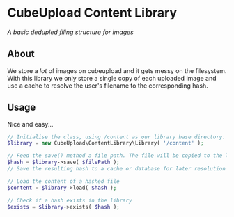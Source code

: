 # CubeUpload Content Library
*A basic dedupled filing structure for images*

## About
We store a *lot* of images on cubeupload and it gets messy on the filesystem. With this library we only store a single copy of each uploaded image and use a cache to resolve the user's filename to the corresponding hash.

## Usage
Nice and easy...

```php
// Initialise the class, using /content as our library base directory.
$library = new CubeUpload\ContentLibrary\Library( '/content' );

// Feed the save() method a file path. The file will be copied to the library and the hash returned.
$hash = $library->save( $filePath );
// Save the resulting hash to a cache or database for later resolution

// Load the content of a hashed file
$content = $library->load( $hash );

// Check if a hash exists in the library
$exists = $library->exists( $hash );
```
